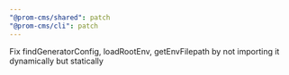 ```yaml
---
"@prom-cms/shared": patch
"@prom-cms/cli": patch
---
```


Fix findGeneratorConfig, loadRootEnv, getEnvFilepath by not importing it dynamically but statically

